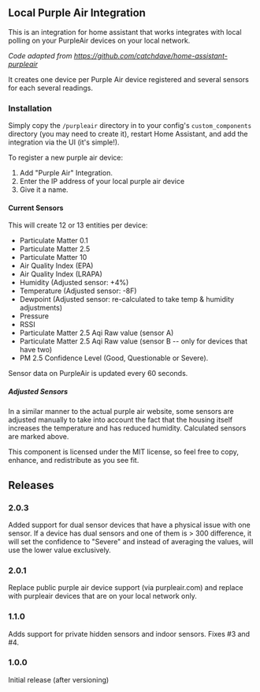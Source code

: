 ## Local Purple Air Integration
This is an integration for home assistant that works integrates with local
polling on your PurpleAir devices on your local network.

_Code adapted from https://github.com/catchdave/home-assistant-purpleair_

It creates one device per Purple Air device registered and several sensors
for each several readings.

### Installation

Simply copy the `/purpleair` directory in to your config's
`custom_components` directory (you may need to create it), restart Home
Assistant, and add the integration via the UI (it's simple!).

To register a new purple air device:
1. Add "Purple Air" Integration.
2. Enter the IP address of your local purple air device
3. Give it a name.

#### Current Sensors
This will create 12 or 13 entities per device:
* Particulate Matter 0.1
* Particulate Matter 2.5
* Particulate Matter 10
* Air Quality Index (EPA)
* Air Quality Index (LRAPA)
* Humidity (Adjusted sensor: +4%)
* Temperature (Adjusted sensor: -8F)
* Dewpoint (Adjusted sensor: re-calculated to take temp & humidity adjustments)
* Pressure
* RSSI
* Particulate Matter 2.5 Aqi Raw value (sensor A)
* Particulate Matter 2.5 Aqi Raw value (sensor B -- only for devices that have two)
* PM 2.5 Confidence Level (Good, Questionable or Severe).

Sensor data on PurpleAir is updated every 60 seconds.

##### Adjusted Sensors
In a similar manner to the actual purple air website, some sensors are adjusted manually to take into
account the fact that the housing itself increases the temperature and has reduced humidity. Calculated
sensors are marked above.

This component is licensed under the MIT license, so feel free to copy,
enhance, and redistribute as you see fit.

## Releases

### 2.0.3
Added support for dual sensor devices that have a physical issue with one sensor. If a device has dual sensors and one of them is > 300 difference, it will set the confidence to "Severe" and instead of averaging the values, will use the lower value exclusively.

### 2.0.1
Replace public purple air device support (via purpleair.com) and replace
with purpleair devices that are on your local network only. 

### 1.1.0
Adds support for private hidden sensors and indoor sensors. Fixes #3 and #4.

### 1.0.0
Initial release (after versioning)
